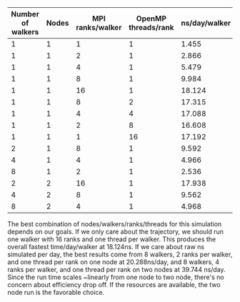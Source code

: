 | Number of walkers | Nodes | MPI ranks/walker | OpenMP threads/rank | ns/day/walker | total ns/day |
|-------------------|-------|------------------|---------------------|---------------|--------------|
| 1                 | 1     | 1                | 1                   | 1.455         | 1.455        |
| 1                 | 1     | 2                | 1                   | 2.866         | 2.866        |
| 1                 | 1     | 4                | 1                   | 5.479         | 5.479        |
| 1                 | 1     | 8                | 1                   | 9.984         | 9.984        |
| 1                 | 1     | 16               | 1                   | 18.124        | 18.124       |
| 1                 | 1     | 8                | 2                   | 17.315        | 17.315       |
| 1                 | 1     | 4                | 4                   | 17.088        | 17.088       |
| 1                 | 1     | 2                | 8                   | 16.608        | 16.808       |
| 1                 | 1     | 1                | 16                  | 17.192        | 17.192       |
| 2                 | 1     | 8                | 1                   | 9.592         | 19.184       |
| 4                 | 1     | 4                | 1                   | 4.966         | 19.864       |
| 8                 | 1     | 2                | 1                   | 2.536         | 20.288       |
| 2                 | 2     | 16               | 1                   | 17.938        | 35.876       |
| 4                 | 2     | 8                | 1                   | 9.562         | 38.248       |
| 8                 | 2     | 4                | 1                   | 4.968         | 39.744       |


The best combination of nodes/walkers/ranks/threads for this simulation depends on our goals. If we only care about the trajectory, 
we should run one walker with 16 ranks and one thread per walker. This produces the overall fastest time/day/walker at 18.124ns.
If we care about raw ns simulated per day, the best results come from 8 walkers, 2 ranks per walker, and one thread per rank on one node at
20.288ns/day, and 8 walkers, 4 ranks per walker, and one thread per rank on two nodes at 39.744 ns/day. Since the run time scales ~linearly 
from one node to two node, there's no concern about efficiency drop off. If the resources are available, the two node run is the favorable choice.

